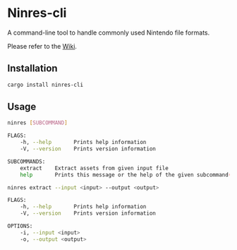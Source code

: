 # Ninres-cli

A command-line tool to handle commonly used Nintendo file formats.

Please refer to the [Wiki](https://github.com/Kinnay/Nintendo-File-Formats/wiki).

## Installation

```bash
cargo install ninres-cli
```

## Usage

```bash
ninres [SUBCOMMAND]

FLAGS:
    -h, --help       Prints help information
    -V, --version    Prints version information

SUBCOMMANDS:
    extract    Extract assets from given input file
    help       Prints this message or the help of the given subcommand(s)
```

```bash
ninres extract --input <input> --output <output>

FLAGS:
    -h, --help       Prints help information
    -V, --version    Prints version information

OPTIONS:
    -i, --input <input>
    -o, --output <output>
```
